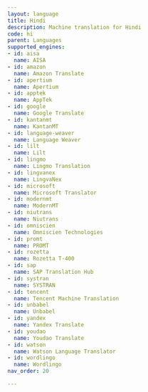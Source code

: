 ```yaml
---
layout: language
title: Hindi
description: Machine translation for Hindi
code: hi
parent: Languages
supported_engines:
- id: aisa
  name: AISA
- id: amazon
  name: Amazon Translate
- id: apertium
  name: Apertium
- id: apptek
  name: AppTek
- id: google
  name: Google Translate
- id: kantanmt
  name: KantanMT
- id: language-weaver
  name: Language Weaver
- id: lilt
  name: Lilt
- id: lingmo
  name: Lingmo Translation
- id: lingvanex
  name: LingvaNex
- id: microsoft
  name: Microsoft Translator
- id: modernmt
  name: ModernMT
- id: niutrans
  name: Niutrans
- id: omniscien
  name: Omniscien Technologies
- id: promt
  name: PROMT
- id: rozetta
  name: Rozetta T-400
- id: sap
  name: SAP Translation Hub
- id: systran
  name: SYSTRAN
- id: tencent
  name: Tencent Machine Translation
- id: unbabel
  name: Unbabel
- id: yandex
  name: Yandex Translate
- id: youdao
  name: Youdao Translate
- id: watson
  name: Watson Language Translator
- id: wordlingo
  name: Wordlingo
nav_order: 20

---
```



